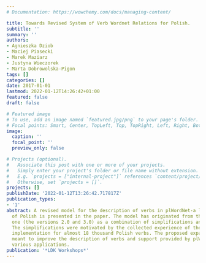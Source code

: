 ```yaml
---
# Documentation: https://wowchemy.com/docs/managing-content/

title: Towards Revised System of Verb Wordnet Relations for Polish.
subtitle: ''
summary: ''
authors:
- Agnieszka Dziob
- Maciej Piasecki
- Marek Maziarz
- Justyna Wieczorek
- Marta Dobrowolska-Pigon
tags: []
categories: []
date: 2017-01-01
lastmod: 2022-01-12T14:26:42+01:00
featured: false
draft: false

# Featured image
# To use, add an image named `featured.jpg/png` to your page's folder.
# Focal points: Smart, Center, TopLeft, Top, TopRight, Left, Right, BottomLeft, Bottom, BottomRight.
image:
  caption: ''
  focal_point: ''
  preview_only: false

# Projects (optional).
#   Associate this post with one or more of your projects.
#   Simply enter your project's folder or file name without extension.
#   E.g. `projects = ["internal-project"]` references `content/project/deep-learning/index.md`.
#   Otherwise, set `projects = []`.
projects: []
publishDate: '2022-01-12T13:26:42.717817Z'
publication_types:
- '1'
abstract: A revised model for the description of verbs in plWordNet-a large wordnet
  of Polish is presented in the paper. The model has originated from the previous
  one (the versions 2.0 and 3.0) as a combination of simplifications and expansions.
  The simplifications were motivated by the collected experience of the previous model
  implementation for almost 18 thousand Polish verbs. The proposed expansions are
  meant to improve the description of verbs and support provided by plWordNet for
  various applications.
publication: '*LDK Workshops*'
---
```

